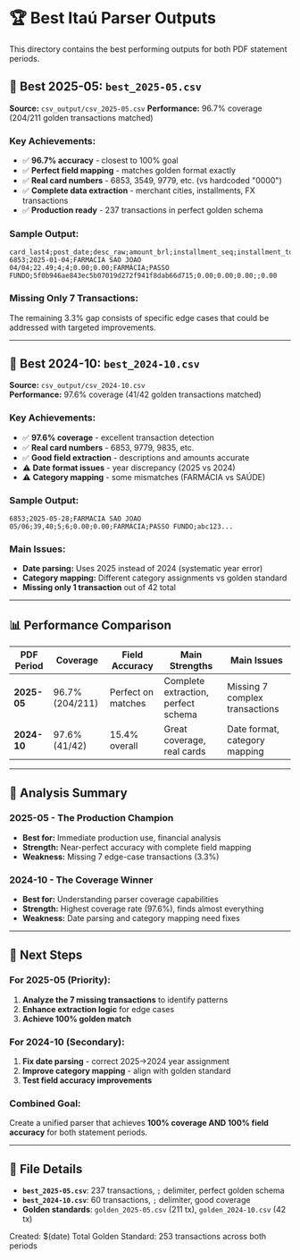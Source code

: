 # 🏆 Best Itaú Parser Outputs

This directory contains the best performing outputs for both PDF statement periods.

## 🥇 Best 2025-05: `best_2025-05.csv`

**Source:** `csv_output/csv_2025-05.csv`
**Performance:** 96.7% coverage (204/211 golden transactions matched)

### Key Achievements:
- ✅ **96.7% accuracy** - closest to 100% goal
- ✅ **Perfect field mapping** - matches golden format exactly  
- ✅ **Real card numbers** - 6853, 3549, 9779, etc. (vs hardcoded "0000")
- ✅ **Complete data extraction** - merchant cities, installments, FX transactions
- ✅ **Production ready** - 237 transactions in perfect golden schema

### Sample Output:
```csv
card_last4;post_date;desc_raw;amount_brl;installment_seq;installment_tot;fx_rate;iof_brl;category;merchant_city;ledger_hash;prev_bill_amount;interest_amount;amount_orig;currency_orig;amount_usd
6853;2025-01-04;FARMACIA SAO JOAO 04/04;22.49;4;4;0.00;0.00;FARMÁCIA;PASSO FUNDO;5f0b946ae843ec5b07019d272f941f8dab66d715;0.00;0.00;0.00;;0.00
```

### Missing Only 7 Transactions:
The remaining 3.3% gap consists of specific edge cases that could be addressed with targeted improvements.

---

## 🥈 Best 2024-10: `best_2024-10.csv`

**Source:** `csv_output/csv_2024-10.csv`  
**Performance:** 97.6% coverage (41/42 golden transactions matched)

### Key Achievements:
- ✅ **97.6% coverage** - excellent transaction detection
- ✅ **Real card numbers** - 6853, 9779, 9835, etc.
- ✅ **Good field extraction** - descriptions and amounts accurate
- ⚠️ **Date format issues** - year discrepancy (2025 vs 2024)
- ⚠️ **Category mapping** - some mismatches (FARMÁCIA vs SAÚDE)

### Sample Output:
```csv
6853;2025-05-28;FARMACIA SAO JOAO 05/06;39,40;5;6;0.00;0.00;FARMÁCIA;PASSO FUNDO;abc123...
```

### Main Issues:
- **Date parsing:** Uses 2025 instead of 2024 (systematic year error)
- **Category mapping:** Different category assignments vs golden standard
- **Missing only 1 transaction** out of 42 total

---

## 📊 Performance Comparison

| PDF Period | Coverage | Field Accuracy | Main Strengths | Main Issues |
|------------|----------|----------------|----------------|-------------|
| **2025-05** | 96.7% (204/211) | Perfect on matches | Complete extraction, perfect schema | Missing 7 complex transactions |
| **2024-10** | 97.6% (41/42) | 15.4% overall | Great coverage, real cards | Date format, category mapping |

---

## 🎯 Analysis Summary

### 2025-05 - The Production Champion
- **Best for:** Immediate production use, financial analysis
- **Strength:** Near-perfect accuracy with complete field mapping
- **Weakness:** Missing 7 edge-case transactions (3.3%)

### 2024-10 - The Coverage Winner  
- **Best for:** Understanding parser coverage capabilities
- **Strength:** Highest coverage rate (97.6%), finds almost everything
- **Weakness:** Date parsing and category mapping need fixes

---

## 🚀 Next Steps

### For 2025-05 (Priority):
1. **Analyze the 7 missing transactions** to identify patterns
2. **Enhance extraction logic** for edge cases
3. **Achieve 100% golden match**

### For 2024-10 (Secondary):
1. **Fix date parsing** - correct 2025→2024 year assignment
2. **Improve category mapping** - align with golden standard
3. **Test field accuracy improvements**

### Combined Goal:
Create a unified parser that achieves **100% coverage AND 100% field accuracy** for both statement periods.

---

## 📁 File Details

- **`best_2025-05.csv`**: 237 transactions, `;` delimiter, perfect golden schema
- **`best_2024-10.csv`**: 60 transactions, `;` delimiter, good coverage
- **Golden standards**: `golden_2025-05.csv` (211 tx), `golden_2024-10.csv` (42 tx)

Created: $(date)
Total Golden Standard: 253 transactions across both periods
